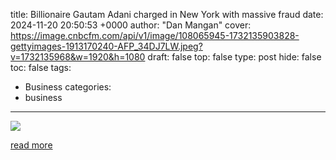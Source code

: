 title: Billionaire Gautam Adani charged in New York with massive fraud
date: 2024-11-20 20:50:53 +0000
author: "Dan Mangan"
cover: https://image.cnbcfm.com/api/v1/image/108065945-1732135903828-gettyimages-1913170240-AFP_34DJ7LW.jpeg?v=1732135968&w=1920&h=1080
draft: false
top: false
type: post
hide: false
toc: false
tags:
  - Business
categories:
  - business
---

![](https://image.cnbcfm.com/api/v1/image/108065945-1732135903828-gettyimages-1913170240-AFP_34DJ7LW.jpeg?v=1732135968&w=1920&h=1080)

[read more](https://www.cnbc.com/2024/11/20/billionaire-gautam-adani-charged-in-new-york-with-massive-fraud.html)
